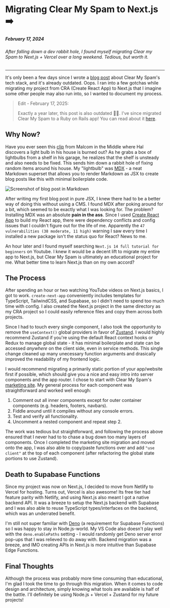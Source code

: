 <!--
tags: Development
-->

# Migrating Clear My Spam to Next.js ➡️

##### February 17, 2024

###### After falling down a dev rabbit hole, I found myself migrating Clear my Spam to Next.js + Vercel over a long weekend. Tedious, but worth it.

---

It's only been a few days since I wrote a [blog post](/blogs/hello-world) about
Clear My Spam's tech stack, and it's already outdated. Oops. I ran into a few
gotchas while migrating my project from CRA (Create React App) to Next.js that I
imagine some other people may also run into, so I wanted to document my process.

> Edit - February 17, 2025:
>
> Exactly a year later, this post is also outdated 🤦‍♂️. I've since migrated Clear My Spam to a Ruby on Rails app! You
> can
> read about it [here](/blogs/rails-migration).

## Why Now?

Have you ever seen this [clip](https://www.youtube.com/watch?v=AbSehcT19u0) from
Malcom in the Middle where Hal discovers a light bulb in his house is burned
out? As he grabs a box of lightbulbs from a shelf in his garage, he realizes
that the shelf is unsteady and also needs to be fixed. This sends him down a
rabbit hole of fixing random items around his house. My "lightbulb" was
[MDX](https://mdxjs.com/) - a neat Markdown superset that allows you to render
Markdown as JSX to create blog posts like this with minimal boilerplate code.

![Screenshot of blog post in Markdown](mdx-screenshot.png "MDXception")

After writing my first blog post in pure JSX, I knew there had to be a better
way of doing this without using a CMS. I found MDX after poking around for a
bit, which seemed to be exactly what I was looking for. The problem? Installing
MDX was an absolute **pain in the ass**. Since I used
[Create React App](https://create-react-app.dev/) to build my React app, there
were dependency conflicts and config issues that I couldn't figure out for the
life of me. Apparently the `47 vulnerabilities (38 moderate, 11 high)` warning I
saw every time I installed a new package isn't the status quo for React? News to
me.

An hour later and I found myself searching `Next.js 14 full tutorial for
beginners` on Youtube. I knew it would be a decent lift to migrate my entire app
to Next.js, but Clear My Spam is ultimately an educational project for me. What
better time to learn Next.js than on my own accord?

## The Process

After spending an hour or two watching YouTube videos on Next.js basics, I got
to work. `create-next-app` conveniently includes templates for TypeScript,
TailwindCSS, and Supabase, so I didn't need to spend too much time with config.
I also created the Next.js project in the same directory as my CRA project so I
could easily reference files and copy them across both projects.

Since I had to touch every single component, I also took the opportunity to
remove the `useContext()` global providers in favor of
[Zustand](https://zustand-demo.pmnd.rs/). I would highly recommend Zustand if
you're using the default React context hooks or Redux to manage global state -
it has minimal boilerplate and state can be accessed _anywhere_ on the client
side, even in service methods. This single change cleaned up many unecessary
function arguments and drasically improved the readability of my frontend logic.

I would recommend migrating a primarily static portion of your app/website first
if possible, which should give you a nice and easy intro into server components
and the app router. I chose to start with Clear My Spam's [marketing site](/).
My general process for each component was straightforward and worked well
enough:

1. Comment out all inner components except for outer container components (e.g.
   headers, footers, navbars).
2. Fiddle around until it compiles without any console errors.
3. Test and verify all functionality.
4. Uncomment a nested component and repeat step 2.

The work was tedious but straightforward, and following the process above
ensured that I never had to to chase a bug down too many layers of components.
Once I completed the marketing site migration and moved onto the app, I was also
able to copy/paste functions over and add `"use client"` at the top of each
component (after refactoring the global state portions to use Zustand).

## Death to Supabase Functions

Since my project was now on Next.js, I decided to move from Netlify to Vercel
for hosting. Turns out, Vercel is also awesome! Its free tier had feature parity
with Netlify, and using Next.js also meant I got a native backend API. It was a
breeze to setup the Next.js backend with Supabase and I was also able to reuse
TypeScript types/interfaces on the backend, which was an underrated benefit.

I'm still not super familiar with
[Deno](https://supabase.com/blog/edge-runtime-self-hosted-deno-functions) (a
requirement for Supabase Functions) so I was happy to stay in Node.js-world. My
VS Code also doesn't play well with the `deno.enablePaths` setting - I would
randomly get Deno server error pop-ups that I was relieved to do away with.
Backend migration was a breeze, and IMO creating APIs in Next.js is
more intuitive than Supabase Edge Functions.

## Final Thoughts

Although the process was probably more time consuming than educational, I'm glad
I took the time to go through this migration. When it comes to code design and
architecture, simply knowing what tools are available is half of the battle.
I'll definitely be using Node.js + Vercel + Zustand for my future projects!
